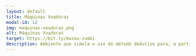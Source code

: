 ```yaml
---
layout: default
title: Máquinas Voadoras
modal-id: 12
img: maquinas-voadoras.png
alt: Máquinas Voadoras
target: https://bit.ly/museu-zumbi
description: Ambiente que simula o uso do método dedutivo para, a partir de evidências, deduzir uma nova informação. Neste ambiente/jogo, o usuário assume o papel de um médico que deve diagnosticar zumbis.
---
```

